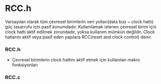 # RCC.h
Varsayılan olarak tüm çevresel birimlerin veri yolları(data bus ~ clock hattı) güç tasarrufu için pasif konumdadır. Kullanılamak istenen çevresel birim için clock 
hattı aktif edilmek zorundadır, yoksa kullanım mümkün değildir. Clock hatlarını aktif veya pasif eden yapılara RCC(reset and clock control) denir.   

### RCC.h 
- Çevresel birimlerin clock hattını aktif etmek için kullanılan makro fonksiyonları

### RCC.c 


